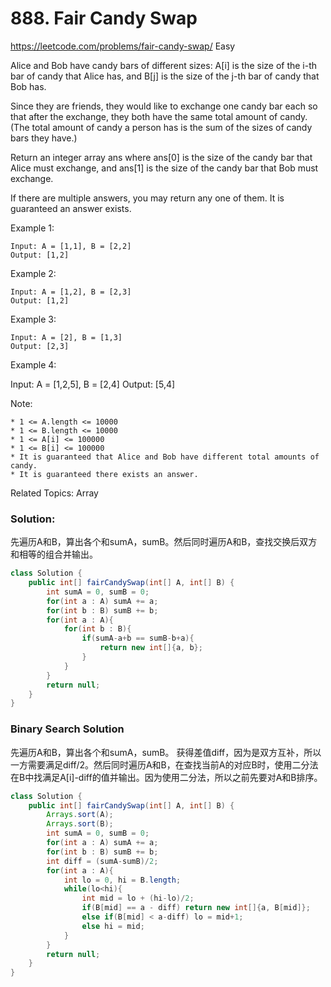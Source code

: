 # 888. Fair Candy Swap
<https://leetcode.com/problems/fair-candy-swap/>
Easy

Alice and Bob have candy bars of different sizes: A[i] is the size of the i-th bar of candy that Alice has, and B[j] is the size of the j-th bar of candy that Bob has.

Since they are friends, they would like to exchange one candy bar each so that after the exchange, they both have the same total amount of candy.  (The total amount of candy a person has is the sum of the sizes of candy bars they have.)

Return an integer array ans where ans[0] is the size of the candy bar that Alice must exchange, and ans[1] is the size of the candy bar that Bob must exchange.

If there are multiple answers, you may return any one of them.  It is guaranteed an answer exists.

 

Example 1:

    Input: A = [1,1], B = [2,2]
    Output: [1,2]

Example 2:

    Input: A = [1,2], B = [2,3]
    Output: [1,2]

Example 3:

    Input: A = [2], B = [1,3]
    Output: [2,3]

Example 4:

Input: A = [1,2,5], B = [2,4]
Output: [5,4]
 

Note:

    * 1 <= A.length <= 10000
    * 1 <= B.length <= 10000
    * 1 <= A[i] <= 100000
    * 1 <= B[i] <= 100000
    * It is guaranteed that Alice and Bob have different total amounts of candy.
    * It is guaranteed there exists an answer.

Related Topics: Array

### Solution: 
先遍历A和B，算出各个和sumA，sumB。然后同时遍历A和B，查找交换后双方和相等的组合并输出。

```java
class Solution {
    public int[] fairCandySwap(int[] A, int[] B) {
        int sumA = 0, sumB = 0;
        for(int a : A) sumA += a;
        for(int b : B) sumB += b;
        for(int a : A){
            for(int b : B){
                if(sumA-a+b == sumB-b+a){
                    return new int[]{a, b};
                }
            }
        }
        return null;
    }
}
```

### Binary Search Solution
先遍历A和B，算出各个和sumA，sumB。 获得差值diff，因为是双方互补，所以一方需要满足diff/2。然后同时遍历A和B，在查找当前A的对应B时，使用二分法在B中找满足A[i]-diff的值并输出。因为使用二分法，所以之前先要对A和B排序。

```java
class Solution {
    public int[] fairCandySwap(int[] A, int[] B) {
        Arrays.sort(A);
        Arrays.sort(B);
        int sumA = 0, sumB = 0;
        for(int a : A) sumA += a;
        for(int b : B) sumB += b;
        int diff = (sumA-sumB)/2;
        for(int a : A){
            int lo = 0, hi = B.length;
            while(lo<hi){
                int mid = lo + (hi-lo)/2;
                if(B[mid] == a - diff) return new int[]{a, B[mid]};
                else if(B[mid] < a-diff) lo = mid+1;
                else hi = mid;
            }
        }
        return null;
    }
}
```